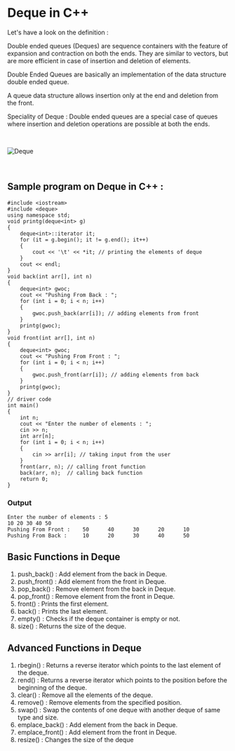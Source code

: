 # Deque in C++
<p> Let's have a look on the definition : </p>
<p> Double ended queues (Deques) are sequence containers with the feature of expansion and contraction on both the ends. They are similar to vectors, but are more efficient in case of insertion and deletion of elements. </p>
<p> Double Ended Queues are basically an implementation of the data structure double ended queue. </p>

<p> A queue data structure allows insertion only at the end and deletion from the front. </p>

<p> Speciality of Deque : Double ended queues are a special case of queues where insertion and deletion operations are possible at both the ends. </p>
<br>

![Deque](https://user-images.githubusercontent.com/63473496/134736735-b20d023b-599f-4d71-9cbd-bc3bf53c4b95.png)

<br>

## Sample program on Deque in C++ : 

```
#include <iostream>
#include <deque>
using namespace std;
void printg(deque<int> g)
{
    deque<int>::iterator it;
    for (it = g.begin(); it != g.end(); it++)
    {
        cout << '\t' << *it; // printing the elements of deque
    }
    cout << endl;
}
void back(int arr[], int n)
{
    deque<int> gwoc;
    cout << "Pushing From Back : ";
    for (int i = 0; i < n; i++)
    {
        gwoc.push_back(arr[i]); // adding elements from front
    }
    printg(gwoc);
}
void front(int arr[], int n)
{
    deque<int> gwoc;
    cout << "Pushing From Front : ";
    for (int i = 0; i < n; i++)
    {
        gwoc.push_front(arr[i]); // adding elements from back
    }
    printg(gwoc);
}
// driver code
int main()
{
    int n;
    cout << "Enter the number of elements : ";
    cin >> n;
    int arr[n];
    for (int i = 0; i < n; i++)
    {
        cin >> arr[i]; // taking input from the user
    }
    front(arr, n); // calling front function
    back(arr, n);  // calling back function
    return 0;
}
```

### Output
```
Enter the number of elements : 5
10 20 30 40 50
Pushing From Front :    50      40      30      20      10
Pushing From Back :     10      20      30      40      50
```
## Basic Functions in Deque
1. push_back() : Add element from the back in Deque.
2. push_front() : Add element from the front in Deque.
3. pop_back() : Remove element from the back in Deque.
4. pop_front() : Remove element from the front in Deque.
5. front() : Prints the first element.
6. back() : Prints the last element.
7. empty() : Checks if the deque container is empty or not.
8. size() : Returns the size of the deque.

## Advanced Functions in Deque
1. rbegin() : Returns a reverse iterator which points to the last element of the deque.
2. rend() : Returns a reverse iterator which points to the position before the beginning of the deque.
3. clear() : Remove all the elements of the deque.
4. remove() : Remove elements from the specified position.
5. swap() : Swap the contents of one deque with another deque of same type and size.
6. emplace_back() : Add element from the back in Deque.
7. emplace_front() : Add element from the front in Deque. 
8. resize() : Changes the size of the deque
